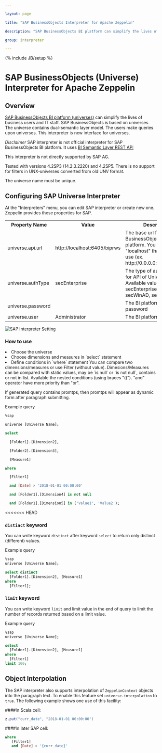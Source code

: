 ```yaml
---

layout: page

title: "SAP BusinessObjects Interpreter for Apache Zeppelin"

description: "SAP BusinessObjects BI platform can simplify the lives of business users and IT staff. SAP BusinessObjects is based on universes. The universe contains dual-semantic layer model. The users make queries upon universes. This interpreter is new interface for universes."

group: interpreter

---
```


<!--

Licensed under the Apache License, Version 2.0 (the "License");

you may not use this file except in compliance with the License.

You may obtain a copy of the License at

http://www.apache.org/licenses/LICENSE-2.0

Unless required by applicable law or agreed to in writing, software

distributed under the License is distributed on an "AS IS" BASIS,

WITHOUT WARRANTIES OR CONDITIONS OF ANY KIND, either express or implied.

See the License for the specific language governing permissions and

limitations under the License.

-->

{% include JB/setup %}

# SAP BusinessObjects (Universe) Interpreter for Apache Zeppelin

<div id="toc"></div>

## Overview

[SAP BusinessObjects BI platform (universes)](https://help.sap.com/viewer/p/SAP_BUSINESSOBJECTS_BUSINESS_INTELLIGENCE_PLATFORM) can simplify the lives of business users and IT staff. SAP BusinessObjects is based on universes. The universe contains dual-semantic layer model. The users make queries upon universes. This interpreter is new interface for universes.

*Disclaimer* SAP interpreter is not official interpreter for SAP BusinessObjects BI platform. It uses [BI Semantic Layer REST API](https://help.sap.com/viewer/5431204882b44fc98d56bd752e69f132/4.2.5/en-US/ec54808e6fdb101497906a7cb0e91070.html)

This interpreter is not directly supported by SAP AG.

Tested with versions 4.2SP3 (14.2.3.2220) and 4.2SP5. There is no support for filters in UNX-universes converted from old UNV format.

The universe name must be unique.

## Configuring SAP Universe Interpreter

At the "Interpreters" menu, you can edit SAP interpreter or create new one. Zeppelin provides these properties for SAP.

<table class="table-configuration">
  <tr>
    <th>Property Name</th>
    <th>Value</th>
    <th>Description</th>
  </tr>
  <tr>
    <td>universe.api.url</td>
    <td>http://localhost:6405/biprws</td>
    <td>The base url for the SAP BusinessObjects BI platform. You have to edit "localhost" that you may use (ex. http://0.0.0.0:6405/biprws)</td>
  </tr>
  <tr>
    <td>universe.authType</td>
    <td>secEnterprise</td>
    <td>The type of authentication for API of Universe. Available values: secEnterprise, secLDAP, secWinAD, secSAPR3</td>
  </tr>
  <tr>
    <td>universe.password</td>
    <td></td>
    <td>The BI platform user password</td>
  </tr>
  <tr>
    <td>universe.user</td>
    <td>Administrator</td>
    <td>The BI platform user login</td>
  </tr>
</table>

![SAP Interpreter Setting]({{BASE_PATH}}/assets/themes/zeppelin/img/docs-img/sap-interpreter-setting.png)

### How to use

<li> Choose the universe
<li> Choose dimensions and measures in `select` statement
<li> Define conditions in `where` statement
You can compare two dimensions/measures or use Filter (without value). 
Dimesions/Measures can be compared with static values, may be `is null` or `is not null`, contains or not in list.
Available the nested conditions (using braces "()"). "and" operator have more priority than "or". 


If generated query contains promtps, then promtps will appear as dynamic form after paragraph submitting.

Example query

```sql
%sap

universe [Universe Name];

select

  [Folder1].[Dimension2],

  [Folder2].[Dimension3],

  [Measure1]

where

  [Filter1]

  and [Date] > '2018-01-01 00:00:00'

  and [Folder1].[Dimension4] is not null

  and [Folder1].[Dimension5] in ('Value1', 'Value2');
```

<<<<<<< HEAD
### `distinct` keyword
You can write keyword `distinct` after keyword `select` to return only distinct (different) values.

Example query
```sql
%sap
universe [Universe Name];

select distinct
  [Folder1].[Dimension2], [Measure1]
where
  [Filter1];
```

### `limit` keyword
You can write keyword `limit` and limit value in the end of query to limit the number of records returned based on a limit value.

Example query
```sql
%sap
universe [Universe Name];

select
  [Folder1].[Dimension2], [Measure1]
where
  [Filter1]
limit 100;
```

## Object Interpolation
The SAP interpreter also supports interpolation of `ZeppelinContext` objects into the paragraph text.
To enable this feature set `universe.interpolation` to `true`. The following example shows one use of this facility:

####In Scala cell:

```scala
z.put("curr_date", "2018-01-01 00:00:00")
```

####In later SAP cell:

```sql
where
   [Filter1]
   and [Date] > '{curr_date}'
```

